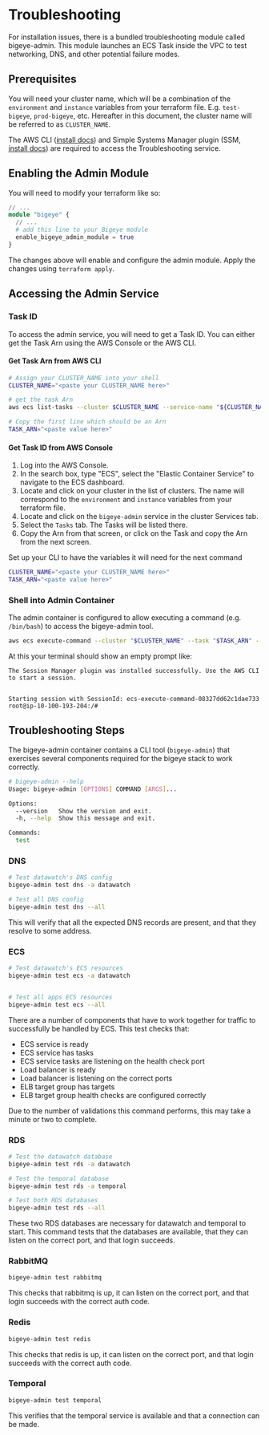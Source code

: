 # Troubleshooting

For installation issues, there is a bundled troubleshooting module called bigeye-admin. This module
launches an ECS Task inside the VPC to test networking, DNS, and other
potential failure modes.

## Prerequisites

You will need your cluster name, which will be a combination of the `environment`
and `instance` variables from your terraform file. E.g. `test-bigeye`, `prod-bigeye`, etc.
Hereafter in this document, the cluster name will be referred to as `CLUSTER_NAME`.

The AWS CLI ([install docs](https://docs.aws.amazon.com/cli/latest/userguide/getting-started-install.html))
and Simple Systems Manager plugin (SSM, [install docs](https://docs.aws.amazon.com/systems-manager/latest/userguide/session-manager-working-with-install-plugin.html))
are required to access the Troubleshooting service.

## Enabling the Admin Module

You will need to modify your terraform like so:

```tf
// ...
module "bigeye" {
  // ...
  # add this line to your Bigeye module
  enable_bigeye_admin_module = true
}
```

The changes above will enable and configure the admin module.
Apply the changes using `terraform apply`.

## Accessing the Admin Service

### Task ID

To access the admin service, you will need to get a Task ID.
You can either get the Task Arn using the AWS Console or the AWS CLI.

#### Get Task Arn from AWS CLI

```sh
# Assign your CLUSTER_NAME into your shell
CLUSTER_NAME="<paste your CLUSTER_NAME here>"

# get the task Arn
aws ecs list-tasks --cluster $CLUSTER_NAME --service-name "${CLUSTER_NAME}-bigeye-admin" --query 'taskArns[*]' --output text

# Copy the first line which should be an Arn 
TASK_ARN="<paste value here>"
```

#### Get Task ID from AWS Console

1. Log into the AWS Console.
2. In the search box, type "ECS", select the "Elastic Container Service" to navigate to the ECS dashboard.
3. Locate and click on your cluster in the list of clusters. The name will correspond to the `environment` and `instance` variables from your terraform file.
4. Locate and click on the `bigeye-admin` service in the cluster Services tab.
5. Select the `Tasks` tab. The Tasks will be listed there.
6. Copy the Arn from that screen, or click on the Task and copy the Arn from the next screen.

Set up your CLI to have the variables it will need for the next command

```sh
CLUSTER_NAME="<paste your CLUSTER_NAME here>"
TASK_ARN="<paste value here>"
```

### Shell into Admin Container

The admin container is configured to allow executing a command (e.g. `/bin/bash`)
to access the bigeye-admin tool.

```sh
aws ecs execute-command --cluster "$CLUSTER_NAME" --task "$TASK_ARN" --container "${CLUSTER_NAME}-bigeye-admin" --command "/bin/bash" --interactive
```

At this your terminal should show an empty prompt like:

```text
The Session Manager plugin was installed successfully. Use the AWS CLI to start a session.


Starting session with SessionId: ecs-execute-command-08327dd62c1dae733
root@ip-10-100-193-204:/# 
```

## Troubleshooting Steps

The bigeye-admin container contains a CLI tool (`bigeye-admin`) that exercises several
components required for the bigeye stack to work correctly.

```sh
# bigeye-admin --help
Usage: bigeye-admin [OPTIONS] COMMAND [ARGS]...

Options:
  --version   Show the version and exit.
  -h, --help  Show this message and exit.

Commands:
  test
```

### DNS

```sh
# Test datawatch's DNS config
bigeye-admin test dns -a datawatch

# Test all DNS config
bigeye-admin test dns --all
```

This will verify that all the expected DNS records are present, and
that they resolve to some address.

### ECS

```sh
# Test datawatch's ECS resources
bigeye-admin test ecs -a datawatch


# Test all apps ECS resources
bigeye-admin test ecs --all
```

There are a number of components that have to work together for traffic
to successfully be handled by ECS. This test checks that:

* ECS service is ready
* ECS service has tasks
* ECS service tasks are listening on the health check port
* Load balancer is ready 
* Load balancer is listening on the correct ports
* ELB target group has targets
* ELB target group health checks are configured correctly

Due to the number of validations this command performs, this may
take a minute or two to complete.

### RDS

```sh
# Test the datawatch database
bigeye-admin test rds -a datawatch

# Test the temporal database
bigeye-admin test rds -a temporal

# Test both RDS databases
bigeye-admin test rds --all
```

These two RDS databases are necessary for datawatch and temporal to start.
This command tests that the databases are available, that they can listen
on the correct port, and that login succeeds.

### RabbitMQ

```sh
bigeye-admin test rabbitmq
```

This checks that rabbitmq is up, it can listen on the correct port, and that
login succeeds with the correct auth code.

### Redis

```sh
bigeye-admin test redis
```

This checks that redis is up, it can listen on the correct port, and that
login succeeds with the correct auth code.

### Temporal

```sh
bigeye-admin test temporal
```

This verifies that the temporal service is available and that a connection
can be made.
